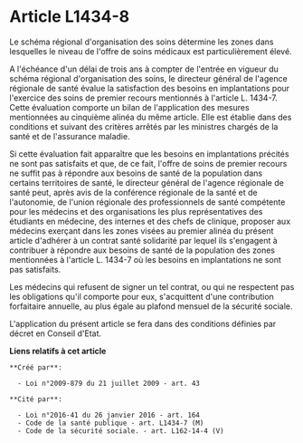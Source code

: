 # Article L1434-8

Le schéma régional d'organisation des soins détermine les zones dans lesquelles le niveau de l'offre de soins médicaux est
particulièrement élevé. 

A l'échéance d'un délai de trois ans à compter de l'entrée en vigueur du schéma régional d'organisation des soins, le
directeur général de l'agence régionale de santé évalue la satisfaction des besoins en implantations pour l'exercice des
soins de premier recours mentionnés à l'article L. 1434-7. Cette évaluation comporte un bilan de l'application des mesures
mentionnées au cinquième alinéa du même article. Elle est établie dans des conditions et suivant des critères arrêtés par les
ministres chargés de la santé et de l'assurance maladie. 

Si cette évaluation fait apparaître que les besoins en implantations précités ne sont pas satisfaits et que, de ce fait,
l'offre de soins de premier recours ne suffit pas à répondre aux besoins de santé de la population dans certains territoires
de santé, le directeur général de l'agence régionale de santé peut, après avis de la conférence régionale de la santé et de
l'autonomie, de l'union régionale des professionnels de santé compétente pour les médecins et des organisations les plus
représentatives des étudiants en médecine, des internes et des chefs de clinique, proposer aux médecins exerçant dans les
zones visées au premier alinéa du présent article d'adhérer à un contrat santé solidarité par lequel ils s'engagent à
contribuer à répondre aux besoins de santé de la population des zones mentionnées à l'article L. 1434-7 où les besoins en
implantations ne sont pas satisfaits. 

Les médecins qui refusent de signer un tel contrat, ou qui ne respectent pas les obligations qu'il comporte pour eux,
s'acquittent d'une contribution forfaitaire annuelle, au plus égale au plafond mensuel de la sécurité sociale. 

L'application du présent article se fera dans des conditions définies par décret en Conseil d'Etat.

**Liens relatifs à cet article**

	**Créé par**:

	  - Loi n°2009-879 du 21 juillet 2009 - art. 43

	**Cité par**:

	  - Loi n°2016-41 du 26 janvier 2016 - art. 164
	  - Code de la santé publique - art. L1434-7 (M)
	  - Code de la sécurité sociale. - art. L162-14-4 (V)
